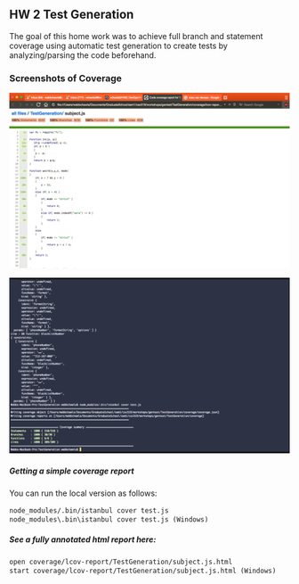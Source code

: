 ## HW 2 Test Generation

The goal of this home work was to achieve full branch and statement coverage using automatic test generation to create tests by analyzing/parsing the code beforehand.

### Screenshots of Coverage

![Coverage Report](/fullCoverageReport.png?raw=true)

![Console Coverage](/consoleCoverage.png?raw=true)

##### Getting a simple coverage report

You can run the local version as follows:

    node_modules/.bin/istanbul cover test.js
    node_modules\.bin\istanbul cover test.js (Windows)

##### See a fully annotated html report here:
    
    open coverage/lcov-report/TestGeneration/subject.js.html
    start coverage/lcov-report/TestGeneration/subject.js.html (Windows)